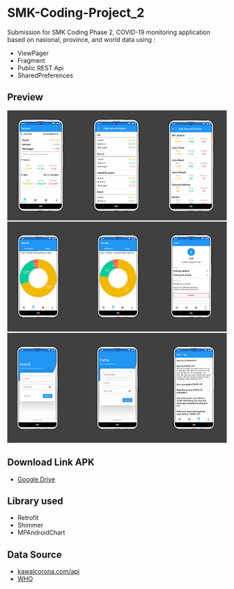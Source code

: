 # SMK-Coding-Project_2
Submission for SMK Coding Phase 2, COVID-19 monitoring application based on nasional, province, and world data using : 
* ViewPager
* Fragment
* Public REST Api
* SharedPreferences

## Preview
![Preview Image 1](https://github.com/andisoer/SMK-Coding-Project_2/blob/master/screenshots/overview1.png)
![Preview Image 2](https://github.com/andisoer/SMK-Coding-Project_2/blob/master/screenshots/overview2.png)
![Preview Image 3](https://github.com/andisoer/SMK-Coding-Project_2/blob/master/screenshots/overview3.png)

## Download Link APK
* [Google Drive](https://drive.google.com/open?id=1pIncrLH2STWu9hUTo8TvAu-SyQo2yYd2)

## Library used
* Retrofit
* Shimmer
* MPAndroidChart

## Data Source
* [kawalcorona.com/api](https://kawalcorona.com/api)
* [WHO](www.who.int/indonesia/news/novel-coronavirus/qa-for-public)
